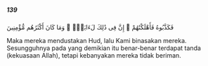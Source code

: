 ##### 139

<span class="ayah">فَكَذَّبُوهُ فَأَهْلَكْنَٰهُمْ ۗ إِنَّ فِى ذَٰلِكَ لَءَايَةًۭ ۖ وَمَا كَانَ أَكْثَرُهُم مُّؤْمِنِينَ</span>

<span class="ayah_translation">Maka mereka mendustakan Hud, lalu Kami binasakan mereka. Sesungguhnya pada yang demikian itu benar-benar terdapat tanda (kekuasaan Allah), tetapi kebanyakan mereka tidak beriman.</span>

